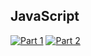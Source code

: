 ## JavaScript
[![Part 1](https://img.shields.io/badge/Part%201-32.128ms-informational)](https://adventofcode.com/2021/)
[![Part 2](https://img.shields.io/badge/Part%202-61.099ms-informational)](https://adventofcode.com/2021/)